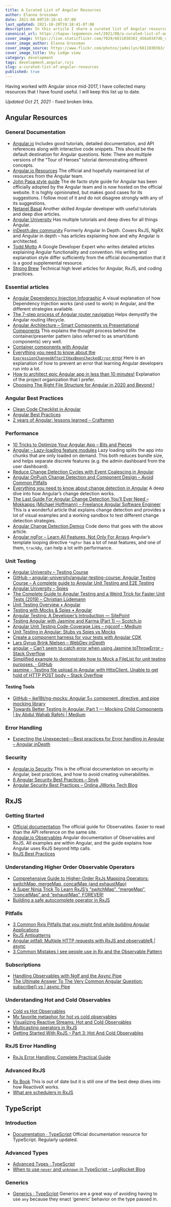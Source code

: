```yaml
---
title: A Curated List of Angular Resources
author: Elanna Grossman
date: 2021-08-09T19:18:41-07:00
last_updated: 2021-10-20T19:18:41-07:00
description: In this article I share a curated list of Angular resources, with topics ranging from simple to advanced.
canonical_url: https://hapax-legomenon.net/2021/08/a-curated-list-of-angular-resources
cover_image: https://live.staticflickr.com/7029/6811030363_456a9347db_c.jpg
cover_image_author: Elanna Grossman
cover_image_source: https://www.flickr.com/photos/jadeilyn/6811030363/
cover_image_title: Sky Lodge view
category: development
tags: development,angular,rxjs
slug: a-curated-list-of-angular-resources
published: true
---
```


Having worked with Angular since mid-2017, I have collected many resources that I have found useful. I will keep this list up to date.

*Updated Oct 21, 2021* - fixed broken links.

## Angular Resources

### General Documentation

- [Angular.io](https://angular.io/docs/ts/latest/) Includes good tutorials, detailed documentation, and API references along with interactive code snippets. This should be the default destination for Angular questions. Note: There are multiple versions of the “Tour of Heroes” tutorial demonstrating different concepts.
- [Angular.io Resources](https://angular.io/resources) The official and hopefully maintained list of resources from the Angular team.
- [John Papa style guide](https://angular.io/docs/ts/latest/guide/style-guide.html) The de facto style guide for Angular has been officially adopted by the Angular team and is now hosted on the official website. It is highly opinionated, but makes good cases for its suggestions. I follow most of it and do not disagree strongly with any of its suggestions.
- [Netanel Basal](https://netbasal.com/) Another skilled Angular developer with useful tutorials and deep dive articles.
- [Angular University](https://blog.angular-university.io/) Has multiple tutorials and deep dives for all things Angular.
- [inDepth.dev community](https://indepth.dev/) Formerly Angular In Depth. Covers RxJS, NgRX and Angular in depth – has articles explaining how and why Angular is architected.
- [Todd Motto](https://ultimatecourses.com/blog/) A Google Developer Expert who writes detailed articles explaining Angular functionality and convention. His writing and explanation style differ sufficiently from the official documentation that it is a good supplemental resource.
- [Strong Brew](https://blog.strongbrew.io/) Technical high level articles for Angular, RxJS, and coding practices.

### Essential articles

- [Angular Dependency Injection Infographic](https://christiankohler.net/angular-dependency-injection-infographic) A visual explanation of how Dependency Injection works (and used to work) in Angular, and the different strategies available.
- [The 7-step process of Angular router navigation](https://www.jvandemo.com/the-7-step-process-of-angular-router-navigation/) Helps demystify the Angular routing lifecycle.
- [Angular Architecture – Smart Components vs Presentational Components](https://blog.angular-university.io/angular-2-smart-components-vs-presentation-components-whats-the-difference-when-to-use-each-and-why/) This explains the thought process behind the container/presenter pattern (also referred to as smart/dumb components) very well.
- [Container components with Angular](https://dev.to/this-is-angular/container-components-with-angular-4o05)
- [Everything you need to know about the `ExpressionChangedAfterItHasBeenCheckedError` error](https://indepth.dev/posts/1001/everything-you-need-to-know-about-the-expressionchangedafterithasbeencheckederror-error) Here is an explanation of how to prevent an error that learning Angular developers run into a lot.
- [How to architect epic Angular app in less than 10 minutes!](https://dev.to/angular/how-to-architect-epic-angular-app-in-less-than-10-minutes-35j2) Explanation of the project organization that I prefer.
- [Choosing The Right File Structure for Angular in 2020 and Beyond !](https://itnext.io/choosing-the-right-file-structure-for-angular-in-2020-and-beyond-a53a71f7eb05)

### Angular Best Practices

- [Clean Code Checklist in Angular](https://itnext.io/clean-code-checklist-in-angular-%EF%B8%8F-10d4db877f74)
- [Angular Best Practices](https://codeburst.io/angular-best-practices-4bed7ae1d0b7)
- [2 years of Angular: lessons learned – Craftsmen](https://craftsmen.nl/2-years-of-angular-lessons-learned/)

### Performance

- [10 Tricks to Optimize Your Angular App – Bits and Pieces](https://blog.bitsrc.io/10-tricks-to-optimize-your-angular-app-44208f616bf0)
- [Angular – Lazy-loading feature modules](https://angular.io/guide/lazy-loading-ngmodules) Lazy loading splits the app into chunks that are only loaded on demand. This both reduces bundle size, and helps separate discrete features (e.g. the admin dashboard from the user dashboard).
- [Reduce Change Detection Cycles with Event Coalescing in Angular](https://netbasal.com/reduce-change-detection-cycles-with-event-coalescing-in-angular-c4037199859f)
- [Angular OnPush Change Detection and Component Design – Avoid Common Pitfalls](https://blog.angular-university.io/onpush-change-detection-how-it-works/)
- [Everything you need to know about change detection in Angular](https://indepth.dev/posts/1053/everything-you-need-to-know-about-change-detection-in-angular) A deep dive into how Angular’s change detection works.
- [The Last Guide For Angular Change Detection You’ll Ever Need – Mokkapps (Michael Hoffmann) – Freelance Angular Software Engineer](https://www.mokkapps.de/blog/the-last-guide-for-angular-change-detection-you-will-ever-need/) This is a wonderful article that explains change detection and provides a lot of visual examples and a working sandbox to test different change detection strategies.
- [Angular Change Detection Demos](https://angular-change-detection-demo.netlify.app/complex-demo) Code demo that goes with the above article.
- [Angular ngFor – Learn All Features, Not Only For Arrays](https://blog.angular-university.io/angular-2-ngfor/) Angular’s template looping directive `*ngFor` has a lot of neat features, and one of them, `trackBy`, can help a lot with performance.

### Unit Testing

- [Angular University – Testing Course](https://angular-university.io/course/angular-testing-course)
- [GitHub – angular-university/angular-testing-course: Angular Testing Course – A complete guide to Angular Unit Testing and E2E Testing](https://github.com/angular-university/angular-testing-course)
- [Angular University – Spies](https://angular-university.io/lesson/angular-testing-jasmine-spies)
- [The Complete Guide to Angular Testing and a Weird Trick for Faster Unit Tests (2019) – Christian Lüdemann](https://christianlydemann.com/complete-guide-to-angular-testing/)
- [Unit Testing Overview • Angular](https://codecraft.tv/courses/angular/unit-testing/overview/)
- [Testing with Mocks & Spies • Angular](https://codecraft.tv/courses/angular/unit-testing/mocks-and-spies/)
- [Angular Testing: A Developer’s Introduction — SitePoint](https://www.sitepoint.com/angular-testing-introduction/)
- [Testing Angular with Jasmine and Karma (Part 1) ― Scotch.io](https://scotch.io/tutorials/testing-angular-with-jasmine-and-karma-part-1)
- [Angular Unit Testing Code-Coverage Lies – ngconf – Medium](https://medium.com/ngconf/angular-unit-testing-code-coverage-lies-603c6c85f801)
- [Unit Testing in Angular: Stubs vs Spies vs Mocks](https://www.amadousall.com/unit-testing-angular-stubs-vs-spies-vs-mocks/)
- [Create a component harness for your tests with Angular CDK](https://dev.to/this-is-angular/create-a-component-harness-for-your-tests-with-angular-cdk-46bg)
- [Lars Gyrup Brink Nielsen – WebDev inDepth](https://indepth.dev/author/layzee/)
- [angular – Can’t seem to catch error when using Jasmine toThrowError – Stack Overflow](https://stackoverflow.com/questions/40727581/cant-seem-to-catch-error-when-using-jasmine-tothrowerror)
- [Simplified example to demonstrate how to Mock a FileList for unit testing purposes. · GitHub](https://gist.github.com/amabes/88324d68690e0e7b8e313cd0cafaa219)
- [jasmine – Testing file upload in Angular with HttpClient. Unable to get hold of HTTP POST body – Stack Overflow](https://stackoverflow.com/questions/54804034/testing-file-upload-in-angular-with-httpclient-unable-to-get-hold-of-http-post)

#### Testing Tools

- [GitHub – ike18t/ng-mocks: Angular 5+ component, directive, and pipe mocking library](https://github.com/ike18t/ng-mocks)
- [Towards Better Testing In Angular. Part 1 — Mocking Child Components | by Abdul Wahab Rafehi | Medium](https://medium.com/@abdul_74410/towards-better-testing-in-angular-part-1-mocking-child-components-b51e1fd571da)

### Error Handling

- [Expecting the Unexpected — Best practices for Error handling in Angular – Angular inDepth](https://indepth.dev/posts/1465/expecting-the-unexpected-best-practices-for-error-handling-in-angular-2)

### Security

- [Angular.io Security](https://angular.io/guide/security) This is the official documentation on security in Angular, best practices, and how to avoid creating vulnerabilities.
- [6 Angular Security Best Practices – Snyk](https://snyk.io/blog/angular-security-best-practices/)
- [Angular Security Best Practices – Ordina JWorks Tech Blog](https://ordina-jworks.github.io/angular/2018/03/30/angular-security-best-practices.html)

## RxJS

### Getting Started

- [Official documentation](http://reactivex.io/rxjs/manual/index.html) The official guide for Observables. Easier to read than the API reference on the same site.
- [Angular.io Observables](https://angular.io/guide/observables) Angular documentation of Observables and RxJS. All examples are within Angular, and the guide explains how Angular uses RxJS beyond http calls.
- [RxJS Best Practices](https://blog.strongbrew.io/rxjs-best-practices-in-angular/)

### Understanding Higher Order Observable Operators

- [Comprehensive Guide to Higher-Order RxJs Mapping Operators: switchMap, mergeMap, concatMap (and exhaustMap)](https://blog.angular-university.io/rxjs-higher-order-mapping/)
- [A Super Ninja Trick To Learn RxJS’s “switchMap”, “mergeMap”, “concatMap” and “exhaustMap”, FOREVER!](https://medium.com/@shairez/a-super-ninja-trick-to-learn-rxjss-switchmap-mergemap-concatmap-and-exhaustmap-forever-88e178a75f1b)
- [Building a safe autocomplete operator in RxJS](https://blog.strongbrew.io/building-a-safe-autocomplete-operator-with-rxjs/)

### Pitfalls

- [3 Common Rxjs Pitfalls that you might find while building Angular Applications](https://blog.angular-university.io/angular-2-rxjs-common-pitfalls/)
- [RxJS Antipatterns](https://brianflove.com/2017-11-01/ngrx-anti-patterns/)
- [Angular pitfall: Multiple HTTP requests with RxJS and observable$ | async](https://blog.novanet.no/angular-pitfall-multiple-http-requests-with-rxjs-and-observable-async/)
- [3 Common Mistakes I see people use in Rx and the Observable Pattern](https://medium.com/@paynoattn/3-common-mistakes-i-see-people-use-in-rx-and-the-observable-pattern-ba55fee3d031)

### Subscriptions

- [Handling Observables with NgIf and the Async Pipe](https://toddmotto.com/angular-ngif-async-pipe)
- [The Ultimate Answer To The Very Common Angular Question: subscribe() vs | async Pipe](https://netbasal.com/why-its-important-to-unsubscribe-from-rxjs-subscription-a7a6455d6a02)

### Understanding Hot and Cold Observables

- [Cold vs Hot Observables](https://blog.thoughtram.io/angular/2016/06/16/cold-vs-hot-observables.html)
- [My favorite metaphor for hot vs cold observables](https://blog.strongbrew.io/my-favorite-metaphor-for-hot-vs-cold-observables/)
- [Visualizing Reactive Streams: Hot and Cold Observables](https://jaredforsyth.com/posts/visualizing-reactive-streams-hot-and-cold/)
- [Multicasting operators in RxJS](https://blog.strongbrew.io/multicasting-operators-in-rxjs/)
- [Getting Started With RxJS – Part 3: Hot And Cold Observables](https://codingthesmartway.com/getting-started-with-rxjs-part-3-hot-and-cold-observables/)

### RxJS Error Handling

- [RxJs Error Handling: Complete Practical Guide](https://blog.angular-university.io/rxjs-error-handling/)

### Advanced RxJS

- [Rx Book](https://xgrommx.github.io/rx-book/content/guidelines/introduction/index.html) This is out of date but it is still one of the best deep dives into how ReactiveX works.
- [What are schedulers in RxJS](https://blog.strongbrew.io/what-are-schedulers-in-rxjs/)

## TypeScript

### Introduction

- [Documentation · TypeScript](https://www.typescriptlang.org/docs/home.html) Official documentation resource for TypeScript. Regularly updated.

### Advanced Types

- [Advanced Types · TypeScript](https://www.typescriptlang.org/docs/handbook/advanced-types.html)
- [When to use `never` and `unknown` in TypeScript – LogRocket Blog](https://blog.logrocket.com/when-to-use-never-and-unknown-in-typescript-5e4d6c5799ad/)

### Generics

- [Generics · TypeScript](https://www.typescriptlang.org/docs/handbook/2/generics.html) Generics are a great way of avoiding having to use `any` because they enact ‘generic’ behavior on the type passed in.
